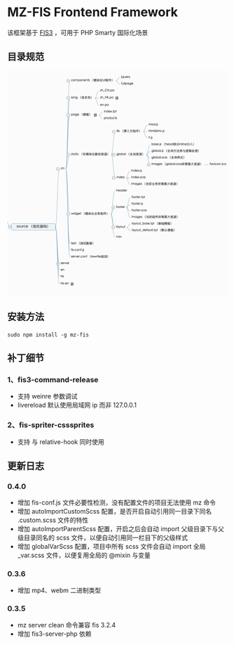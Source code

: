 # MZ-FIS Frontend Framework

该框架基于 [FIS3](http://fis.baidu.com/) ，可用于 PHP Smarty 国际化场景

## 目录规范

![目录规范](./struct.png)

## 安装方法

`sudo npm install -g mz-fis`

## 补丁细节

### 1、fis3-command-release 

* 支持 weinre 参数调试
* livereload 默认使用局域网 ip 而非 127.0.0.1

### 2、fis-spriter-csssprites

* 支持 与 relative-hook 同时使用 


## 更新日志

### 0.4.0
* 增加 fis-conf.js 文件必要性检测，没有配置文件的项目无法使用 mz 命令
* 增加 autoImportCustomScss 配置，是否开启自动引用同一目录下同名 .custom.scss 文件的特性
* 增加 autoImportParentScss 配置，开启之后会自动 import 父级目录下与父级目录同名的 scss 文件，以便自动引用同一栏目下的父级样式
* 增加 globalVarScss 配置，项目中所有 scss 文件会自动 import 全局 _var.scss 文件，以便复用全局的 @mixin 与变量

### 0.3.6
* 增加 mp4、webm 二进制类型

### 0.3.5 
* mz server clean 命令兼容 fis 3.2.4
* 增加 fis3-server-php 依赖